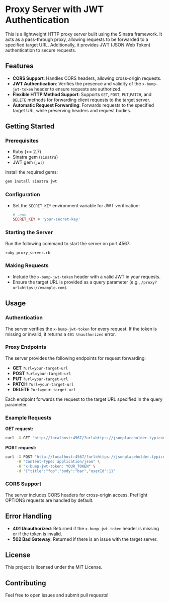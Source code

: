# Proxy Server with JWT Authentication

This is a lightweight HTTP proxy server built using the Sinatra framework. It acts as a pass-through proxy, allowing requests to be forwarded to a specified target URL. Additionally, it provides JWT (JSON Web Token) authentication to secure requests.

## Features

- **CORS Support**: Handles CORS headers, allowing cross-origin requests.
- **JWT Authentication**: Verifies the presence and validity of the `x-bump-jwt-token` header to ensure requests are authorized.
- **Flexible HTTP Method Support**: Supports `GET`, `POST`, `PUT`,`PATCH`, and `DELETE` methods for forwarding client requests to the target server.
- **Automatic Request Forwarding**: Forwards requests to the specified target URL while preserving headers and request bodies.

## Getting Started

### Prerequisites

- Ruby (>= 2.7)
- Sinatra gem (`sinatra`)
- JWT gem (`jwt`)

Install the required gems:
```bash
gem install sinatra jwt
```

### Configuration

- Set the `SECRET_KEY` environment variable for JWT verification:
  ```ruby
  # .env
  SECRET_KEY = 'your-secret-key'
  ```

### Starting the Server

Run the following command to start the server on port 4567:
```bash
ruby proxy_server.rb
```

### Making Requests

- Include the `x-bump-jwt-token` header with a valid JWT in your requests.
- Ensure the target URL is provided as a query parameter (e.g., `/proxy?url=https://example.com`).

## Usage

### Authentication

The server verifies the `x-bump-jwt-token` for every request. If the token is missing or invalid, it returns a `401 Unauthorized` error.

### Proxy Endpoints

The server provides the following endpoints for request forwarding:

- **GET** `?url=your-target-url`
- **POST** `?url=your-target-url`
- **PUT** `?url=your-target-url`
- **PATCH** `?url=your-target-url`
- **DELETE** `?url=your-target-url`

Each endpoint forwards the request to the target URL specified in the query parameter.

### Example Requests

**GET request:**
```bash
curl -X GET "http://localhost:4567/?url=https://jsonplaceholder.typicode.com/posts" -H "x-bump-jwt-token: YOUR_TOKEN"
```

**POST request:**
```bash
curl -X POST "http://localhost:4567/?url=https://jsonplaceholder.typicode.com/posts" \
     -H "Content-Type: application/json" \
     -H "x-bump-jwt-token: YOUR_TOKEN" \
     -d '{"title":"foo","body":"bar","userId":1}'
```

### CORS Support

The server includes CORS headers for cross-origin access. Preflight OPTIONS requests are handled by default.

## Error Handling

- **401 Unauthorized**: Returned if the `x-bump-jwt-token` header is missing or if the token is invalid.
- **502 Bad Gateway**: Returned if there is an issue with the target server.

## License

This project is licensed under the MIT License.

## Contributing

Feel free to open issues and submit pull requests!
